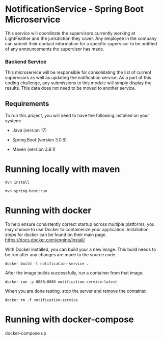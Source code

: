 # NotificationService - Spring Boot Microservice
This service will coordinate the supervisors currently working at LightFeather and the jurisdiction they cover.
Any employee in the company can submit their contact information for a specific supervisor to be notified of
any announcements the supervisor has made.

### Backend Service
This microservice will be responsible for consolidating the list of current supervisors as well as updating the
notification service. As a part of this coding challenge, any submissions to this module will simply display the
results. This data does not need to be moved to another service.

## Requirements

To run this project, you will need to have the following installed on your system:

- Java (version 17)

- Spring Boot (version 3.0.6)

- Maven (version 3.9.1)


# Running locally with maven
```
mvn install
```
```
mvn spring-boot:run
```

# Running with docker
To help ensure consistently correct startup across multiple platforms, you may choose to use Docker to containerize your application.  Installation steps for docker can be found on their main page.
https://docs.docker.com/engine/install/

With Docker installed, you can build your a new image. This build needs to be run after any changes are made to the source code.
```
docker build -t notification-service . 
```

After the image builds successfully, run a container from that image.
```
docker run -p 8080:8080 notification-service:latest
```

When you are done testing, stop the server and remove the container.
```
docker rm -f notification-service
```

# Running with docker-compose
docker-compose up